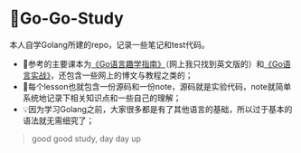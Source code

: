 # 📔Go-Go-Study
<p></p>

本人自学Golang所建的repo，记录一些笔记和test代码。
* 📖参考的主要课本为<a href="https://github.com/Xuhy0826/Golang-Study/blob/master/resource/Get.Programming.Go.Nathan.Youngman.pdf">《Go语言趣学指南》</a>（网上我只找到英文版的）和<a href="https://github.com/Xuhy0826/Golang-Study/blob/master/resource/Go IN Action.pdf">《Go语言实战》</a>，还包含一些网上的博文与教程之类的；
* 📓每个lesson也就包含一份源码和一份note，源码就是实验代码，note就简单系统地记录下相关知识点和一些自己的理解； 
* 💡因为学习Golang之前，大家很多都是有了其他语言的基础，所以过于基本的语法就无需细究了；

> good good study, day day up
